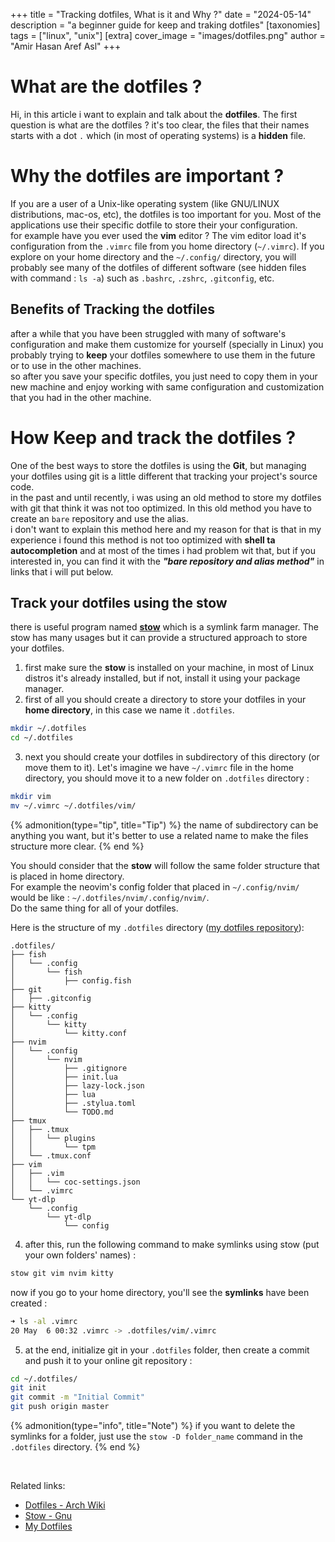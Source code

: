 +++
title = "Tracking dotfiles, What is it and Why ?"
date = "2024-05-14"
description = "a beginner guide for keep and traking dotfiles"
[taxonomies]
tags = ["linux", "unix"]
[extra]
cover_image = "images/dotfiles.png"
author = "Amir Hasan Aref Asl"
+++

# What are the dotfiles ?
Hi, in this article i want to explain and talk about the **dotfiles**.
The first question is what are the dotfiles ?
it's too clear, the files that their names starts with a dot `.` which (in most of operating systems) is a **hidden** file.

# Why the dotfiles are important ?
If you are a user of a Unix-like operating system (like GNU/LINUX distributions, mac-os, etc), the dotfiles is too important for you.
Most of the applications use their specific dotfile to store their your configuration.  
for example have you ever used the **vim** editor ? The vim editor load it's configuration from the `.vimrc` file from you home directory (`~/.vimrc`).
If you explore on your home directory and the `~/.config/` directory, you will probably see many of the dotfiles of different software (see hidden files with command : `ls -a`) such as `.bashrc`, `.zshrc`, `.gitconfig`, etc.

## Benefits of Tracking the dotfiles
after a while that you have been struggled with many of software's configuration and make them customize for yourself (specially in Linux) you probably trying to **keep** your dotfiles somewhere to use them in the future or to use in the other machines.  
so after you save your specific dotfiles, you just need to copy them in your new machine and enjoy working with same configuration and customization that you had in the other machine.

# How Keep and track the dotfiles ?
One of the best ways to store the dotfiles is using the **Git**, but managing your dotfiles using git is a little different that tracking your project's source code.  
in the past and until recently, i was using an old method to store my dotfiles with git that think it was not too optimized. In this old method you have to create an `bare` repository and use the alias.  
i don't want to explain this method here and my reason for that is that in my experience i found this method is not too optimized with **shell ta autocompletion** and at most of the times i had problem wit that, but if you interested in, you can find it with the **_"bare repository and alias method"_** in links that i will put below.


## Track your dotfiles using the stow
there is useful program named **[stow](https://www.gnu.org/software/stow/)** which is a symlink farm manager. The stow has many usages but it can provide a structured approach to store your dotfiles.

1. first make sure the **stow** is installed on your machine, in most of Linux distros it's already installed, but if not, install it using your package manager.
2. first of all you should create a directory to store your dotfiles in your **home directory**, in this case we name it `.dotfiles`.
```bash
mkdir ~/.dotfiles
cd ~/.dotfiles
```
3. next you should create your dotfiles in subdirectory of this directory (or move them to it).
Let's imagine we have `~/.vimrc` file in the home directory, you should move it to a new folder on `.dotfiles` directory :
```bash
mkdir vim
mv ~/.vimrc ~/.dotfiles/vim/
```

{% admonition(type="tip", title="Tip") %}
the name of subdirectory can be anything you want, but it's better to use a related name to make the files structure more clear.
{% end %}

You should consider that the **stow** will follow the same folder structure that is placed in home directory.  
For example the neovim's config folder that placed in `~/.config/nvim/` would be like : `~/.dotfiles/nvim/.config/nvim/`.  
Do the same thing for all of your dotfiles.  

Here is the structure of my `.dotfiles` directory ([my dotfiles repository](https://github.com/AmirAref/dotfiles/)):
```
.dotfiles/
├── fish
│   └── .config
│       └── fish
│           ├── config.fish
├── git
│   ├── .gitconfig
├── kitty
│   └── .config
│       └── kitty
│           └── kitty.conf
├── nvim
│   └── .config
│       └── nvim
│           ├── .gitignore
│           ├── init.lua
│           ├── lazy-lock.json
│           ├── lua
│           ├── .stylua.toml
│           └── TODO.md
├── tmux
│   ├── .tmux
│   │   └── plugins
│   │       └── tpm
│   └── .tmux.conf
├── vim
│   ├── .vim
│   │   └── coc-settings.json
│   └── .vimrc
└── yt-dlp
    └── .config
        └── yt-dlp
            └── config
```
4. after this, run the following command to make symlinks using stow (put your own folders' names) :
```bash
stow git vim nvim kitty
```
now if you go to your home directory, you'll see the **symlinks** have been created :
```bash
➜ ls -al .vimrc
20 May  6 00:32 .vimrc -> .dotfiles/vim/.vimrc
```

5. at the end, initialize git in your `.dotfiles` folder, then create a commit and push it to your online git repository :
```bash
cd ~/.dotfiles/
git init
git commit -m "Initial Commit"
git push origin master
```

{% admonition(type="info", title="Note") %}
if you want to delete the symlinks for a folder, just use the `stow -D folder_name` command in the `.dotfiles` directory. 
{% end %}

<br>

Related links:
- [Dotfiles - Arch Wiki](https://wiki.archlinux.org/title/Dotfiles)
- [Stow - Gnu](https://www.gnu.org/software/stow/)
- [My Dotfiles](https://github.com/amiraref/dotfiles)
